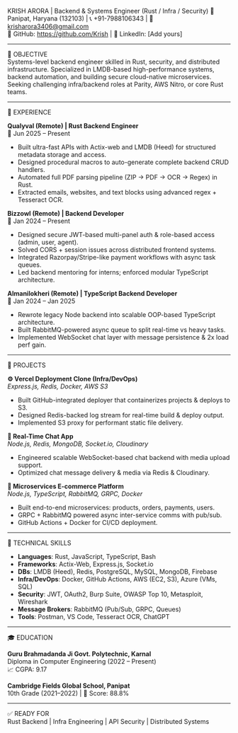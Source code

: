 KRISH ARORA | Backend & Systems Engineer (Rust / Infra / Security)
📍 Panipat, Haryana (132103) | 📞 +91-7988106343 | 📧 krisharora3406@gmail.com  
🔗 GitHub: https://github.com/Krish | 🔗 LinkedIn: [Add yours]  

---

🧠 OBJECTIVE  
Systems-level backend engineer skilled in Rust, security, and distributed infrastructure. Specialized in LMDB-based high-performance systems, backend automation, and building secure cloud-native microservices. Seeking challenging infra/backend roles at Parity, AWS Nitro, or core Rust teams.

---

💼 EXPERIENCE  

**Qualyval (Remote) | Rust Backend Engineer**  
📆 Jun 2025 – Present  
- Built ultra-fast APIs with Actix-web and LMDB (Heed) for structured metadata storage and access.  
- Designed procedural macros to auto-generate complete backend CRUD handlers.  
- Automated full PDF parsing pipeline (ZIP -> PDF -> OCR -> Regex) in Rust.  
- Extracted emails, websites, and text blocks using advanced regex + Tesseract OCR.  

**Bizzowl (Remote) | Backend Developer**  
📆 Jan 2024 – Present  
- Designed secure JWT-based multi-panel auth & role-based access (admin, user, agent).  
- Solved CORS + session issues across distributed frontend systems.  
- Integrated Razorpay/Stripe-like payment workflows with async task queues.  
- Led backend mentoring for interns; enforced modular TypeScript architecture.  

**Almanilokheri (Remote) | TypeScript Backend Developer**  
📆 Jan 2024 – Jan 2025  
- Rewrote legacy Node backend into scalable OOP-based TypeScript architecture.  
- Built RabbitMQ-powered async queue to split real-time vs heavy tasks.  
- Implemented WebSocket chat layer with message persistence & 2x load perf gain.  

---

🧪 PROJECTS  

**⚙️ Vercel Deployment Clone (Infra/DevOps)**  
_Express.js, Redis, Docker, AWS S3_  
- Built GitHub-integrated deployer that containerizes projects & deploys to S3.  
- Designed Redis-backed log stream for real-time build & deploy output.  
- Implemented S3 proxy for performant static file delivery.

**💬 Real-Time Chat App**  
_Node.js, Redis, MongoDB, Socket.io, Cloudinary_  
- Engineered scalable WebSocket-based chat backend with media upload support.  
- Optimized chat message delivery & media via Redis & Cloudinary.

**🛒 Microservices E-commerce Platform**  
_Node.js, TypeScript, RabbitMQ, GRPC, Docker_  
- Built end-to-end microservices: products, orders, payments, users.  
- GRPC + RabbitMQ powered async inter-service comms with pub/sub.  
- GitHub Actions + Docker for CI/CD deployment.

---

🧠 TECHNICAL SKILLS  

- **Languages**: Rust, JavaScript, TypeScript, Bash  
- **Frameworks**: Actix-Web, Express.js, Socket.io  
- **DBs**: LMDB (Heed), Redis, PostgreSQL, MySQL, MongoDB, Firebase  
- **Infra/DevOps**: Docker, GitHub Actions, AWS (EC2, S3), Azure (VMs, SQL)  
- **Security**: JWT, OAuth2, Burp Suite, OWASP Top 10, Metasploit, Wireshark  
- **Message Brokers**: RabbitMQ (Pub/Sub, GRPC, Queues)  
- **Tools**: Postman, VS Code, Tesseract OCR, ChatGPT  

---

🎓 EDUCATION  

**Guru Brahmadanda Ji Govt. Polytechnic, Karnal**  
Diploma in Computer Engineering (2022 – Present)  
📈 CGPA: 9.17

**Cambridge Fields Global School, Panipat**  
10th Grade (2021–2022) | 🎯 Score: 88.8%

---

✅ READY FOR  
Rust Backend | Infra Engineering | API Security | Distributed Systems  
